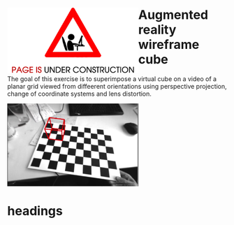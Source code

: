 # <img src="https://github.com/Tarekbouamer/Vision-Algorithms-for-Mobile-Robotics/blob/master/me/PUC.png?raw=true" align="Left" width="300"/>




# Augmented reality wireframe cube
The goal of this exercise is to superimpose a virtual cube on a video of a planar grid viewed from diffeerent orientations using perspective projection, change of coordinate systems and lens distortion.

<img src="https://github.com/Tarekbouamer/Vision-Algorithms-for-Mobile-Robotics/blob/master/me/W1AR.png?raw=true" align="Center" width="300"/>

# headings
